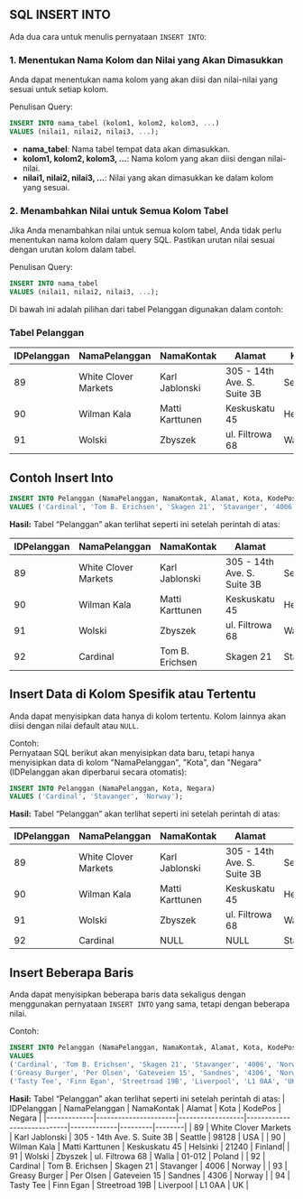 ## SQL INSERT INTO

Ada dua cara untuk menulis pernyataan `INSERT INTO`:

### 1. Menentukan Nama Kolom dan Nilai yang Akan Dimasukkan

Anda dapat menentukan nama kolom yang akan diisi dan nilai-nilai yang sesuai untuk setiap kolom.

Penulisan Query:

```sql
INSERT INTO nama_tabel (kolom1, kolom2, kolom3, ...)
VALUES (nilai1, nilai2, nilai3, ...);
```

- **nama_tabel**: Nama tabel tempat data akan dimasukkan.
- **kolom1, kolom2, kolom3, ...**: Nama kolom yang akan diisi dengan nilai-nilai.
- **nilai1, nilai2, nilai3, ...**: Nilai yang akan dimasukkan ke dalam kolom yang sesuai.

### 2. Menambahkan Nilai untuk Semua Kolom Tabel

Jika Anda menambahkan nilai untuk semua kolom tabel, Anda tidak perlu menentukan nama kolom dalam query SQL. Pastikan urutan nilai sesuai dengan urutan kolom dalam tabel.

Penulisan Query:

```sql
INSERT INTO nama_tabel
VALUES (nilai1, nilai2, nilai3, ...);
```

Di bawah ini adalah pilihan dari tabel Pelanggan digunakan dalam contoh:

### Tabel Pelanggan

| IDPelanggan | NamaPelanggan        | NamaKontak      | Alamat                     | Kota        | KodePos | Negara |
|-------------|----------------------|-----------------|----------------------------|-------------|---------|--------|
| 89          | White Clover Markets | Karl Jablonski  | 305 - 14th Ave. S. Suite 3B | Seattle     | 98128   | USA    |
| 90          | Wilman Kala          | Matti Karttunen | Keskuskatu 45              | Helsinki    | 21240   | Finland|
| 91          | Wolski               | Zbyszek         | ul. Filtrowa 68            | Walla       | 01-012  | Poland |

Contoh Insert Into
---

```sql
INSERT INTO Pelanggan (NamaPelanggan, NamaKontak, Alamat, Kota, KodePos, Negara)
VALUES ('Cardinal', 'Tom B. Erichsen', 'Skagen 21', 'Stavanger', '4006', 'Norway');
```

**Hasil:** Tabel “Pelanggan” akan terlihat seperti ini setelah perintah di atas:

| IDPelanggan | NamaPelanggan        | NamaKontak       | Alamat                     | Kota       | KodePos | Negara |
|-------------|----------------------|------------------|----------------------------|------------|---------|--------|
| 89          | White Clover Markets | Karl Jablonski   | 305 - 14th Ave. S. Suite 3B | Seattle    | 98128   | USA    |
| 90          | Wilman Kala          | Matti Karttunen  | Keskuskatu 45              | Helsinki   | 21240   | Finland|
| 91          | Wolski               | Zbyszek          | ul. Filtrowa 68            | Walla      | 01-012  | Poland |
| 92          | Cardinal             | Tom B. Erichsen  | Skagen 21                  | Stavanger  | 4006    | Norway |


Insert Data di Kolom Spesifik atau Tertentu
---

Anda dapat menyisipkan data hanya di kolom tertentu. Kolom lainnya akan diisi dengan nilai default atau `NULL`.

Contoh:<br>
Pernyataan SQL berikut akan menyisipkan data baru, tetapi hanya menyisipkan data di kolom "NamaPelanggan", "Kota", dan "Negara" (IDPelanggan akan diperbarui secara otomatis):

```sql
INSERT INTO Pelanggan (NamaPelanggan, Kota, Negara)
VALUES ('Cardinal', 'Stavanger', 'Norway');
```

**Hasil:** Tabel “Pelanggan” akan terlihat seperti ini setelah perintah di atas:

| IDPelanggan | NamaPelanggan        | NamaKontak | Alamat | Kota       | KodePos | Negara |
|-------------|----------------------|------------|--------|------------|---------|--------|
| 89          | White Clover Markets | Karl Jablonski | 305 - 14th Ave. S. Suite 3B | Seattle    | 98128   | USA    |
| 90          | Wilman Kala          | Matti Karttunen | Keskuskatu 45              | Helsinki   | 21240   | Finland|
| 91          | Wolski               | Zbyszek      | ul. Filtrowa 68            | Walla      | 01-012  | Poland |
| 92          | Cardinal             | NULL       | NULL   | Stavanger  | NULL    | Norway |

Insert Beberapa Baris
---
Anda dapat menyisipkan beberapa baris data sekaligus dengan menggunakan pernyataan `INSERT INTO` yang sama, tetapi dengan beberapa nilai.

Contoh:

```sql
INSERT INTO Pelanggan (NamaPelanggan, NamaKontak, Alamat, Kota, KodePos, Negara)
VALUES
('Cardinal', 'Tom B. Erichsen', 'Skagen 21', 'Stavanger', '4006', 'Norway'),
('Greasy Burger', 'Per Olsen', 'Gateveien 15', 'Sandnes', '4306', 'Norway'),
('Tasty Tee', 'Finn Egan', 'Streetroad 19B', 'Liverpool', 'L1 0AA', 'UK');
```

**Hasil:** Tabel “Pelanggan” akan terlihat seperti ini setelah perintah di atas:
| IDPelanggan | NamaPelanggan        | NamaKontak       | Alamat                     | Kota        | KodePos | Negara |
|-------------|----------------------|------------------|----------------------------|-------------|---------|--------|
| 89          | White Clover Markets | Karl Jablonski   | 305 - 14th Ave. S. Suite 3B | Seattle     | 98128   | USA    |
| 90          | Wilman Kala          | Matti Karttunen  | Keskuskatu 45              | Helsinki    | 21240   | Finland|
| 91          | Wolski               | Zbyszek          | ul. Filtrowa 68            | Walla       | 01-012  | Poland |
| 92          | Cardinal             | Tom B. Erichsen  | Skagen 21                  | Stavanger   | 4006    | Norway |
| 93          | Greasy Burger        | Per Olsen        | Gateveien 15               | Sandnes     | 4306    | Norway |
| 94          | Tasty Tee            | Finn Egan        | Streetroad 19B             | Liverpool   | L1 0AA  | UK     |
